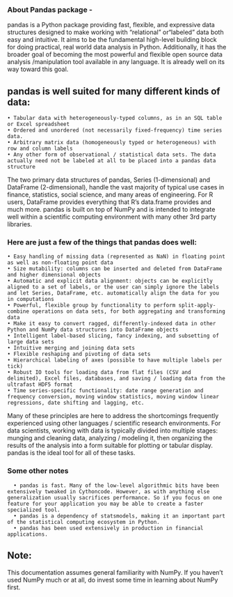 ### About Pandas package - 
pandas is a Python package providing fast, flexible, and expressive data structures designed to make working with “relational” or“labeled” data both easy and intuitive. It aims to be the fundamental high-level building block for doing practical, real world data analysis in Python. Additionally, it has the broader goal of becoming the most powerful and flexible open source data analysis /manipulation tool available in any language. It is already well on its way toward this goal.
## pandas is well suited for many different kinds of data:
    • Tabular data with heterogeneously-typed columns, as in an SQL table or Excel spreadsheet
    • Ordered and unordered (not necessarily fixed-frequency) time series data.
    • Arbitrary matrix data (homogeneously typed or heterogeneous) with row and column labels
    • Any other form of observational / statistical data sets. The data actually need not be labeled at all to be placed into a pandas data structure
   The two primary data structures of pandas, Series (1-dimensional) and DataFrame (2-dimensional), handle the vast majority of typical use cases in finance, statistics, social science, and many areas of engineering. For R users, DataFrame provides everything that R’s data.frame provides and much more. pandas is built on top of NumPy and is intended to integrate well within a scientific computing environment with many other 3rd party libraries.
### Here are just a few of the things that pandas does well:
    • Easy handling of missing data (represented as NaN) in floating point as well as non-floating point data
    • Size mutability: columns can be inserted and deleted from DataFrame and higher dimensional objects
    • Automatic and explicit data alignment: objects can be explicitly aligned to a set of labels, or the user can simply ignore the labels and let Series, DataFrame, etc. automatically align the data for you in computations
    • Powerful, flexible group by functionality to perform split-apply-combine operations on data sets, for both aggregating and transforming data
    • Make it easy to convert ragged, differently-indexed data in other Python and NumPy data structures into DataFrame objects
    • Intelligent label-based slicing, fancy indexing, and subsetting of large data sets
    • Intuitive merging and joining data sets
    • Flexible reshaping and pivoting of data sets
    • Hierarchical labeling of axes (possible to have multiple labels per tick)
    • Robust IO tools for loading data from flat files (CSV and delimited), Excel files, databases, and saving / loading data from the ultrafast HDF5 format
    • Time series-specific functionality: date range generation and frequency conversion, moving window statistics, moving window linear regressions, date shifting and lagging, etc.
 Many of these principles are here to address the shortcomings frequently experienced using other languages / scientific research environments. For data scientists, working with data is typically divided into multiple stages: munging and cleaning data, analyzing / modeling it, then organizing the results of the analysis into a form suitable for plotting or tabular display. pandas is the ideal tool for all of these tasks.
### Some other notes
      • pandas is fast. Many of the low-level algorithmic bits have been extensively tweaked in Cythoncode. However, as with anything else generalization usually sacrifices performance. So if you focus on one feature for your application you may be able to create a faster specialized tool.
      • pandas is a dependency of statsmodels, making it an important part of the statistical computing ecosystem in Python.
      • pandas has been used extensively in production in financial applications.
## Note:
This documentation assumes general familiarity with NumPy. If you haven’t used NumPy much or at all, do invest some time in learning about NumPy first.
